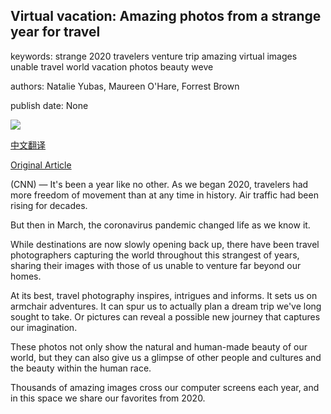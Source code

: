 ## Virtual vacation: Amazing photos from a strange year for travel

keywords: strange 2020 travelers venture trip amazing virtual images unable travel world vacation photos beauty weve

authors: Natalie Yubas, Maureen O'Hare, Forrest Brown

publish date: None

![](https://cdn.cnn.com/cnnnext/dam/assets/200828121332-07-travel-vacation-photos-0828-super-tease.jpg)

[中文翻译](Virtual%20vacation%3A%20Amazing%20photos%20from%20a%20strange%20year%20for%20travel_zh.md)

[Original Article](https://edition.cnn.com/travel/article/best-travel-photos-2020/index.html)

(CNN) — It's been a year like no other. As we began 2020, travelers had more freedom of movement than at any time in history. Air traffic had been rising for decades.

But then in March, the coronavirus pandemic changed life as we know it.

While destinations are now slowly opening back up, there have been travel photographers capturing the world throughout this strangest of years, sharing their images with those of us unable to venture far beyond our homes.

At its best, travel photography inspires, intrigues and informs. It sets us on armchair adventures. It can spur us to actually plan a dream trip we've long sought to take. Or pictures can reveal a possible new journey that captures our imagination.

These photos not only show the natural and human-made beauty of our world, but they can also give us a glimpse of other people and cultures and the beauty within the human race.

Thousands of amazing images cross our computer screens each year, and in this space we share our favorites from 2020.